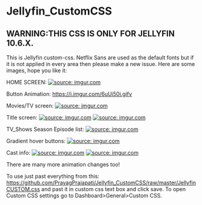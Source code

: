 # Jellyfin_CustomCSS
## WARNING:THIS CSS IS ONLY FOR JELLYFIN 10.6.X.

This is Jellyfin custom-css. Netflix Sans are used as the default fonts but if it is not applied in every area then please make a new issue.
Here are some images, hope you like it:

HOME SCREEN:
<a href="https://imgur.com/LMS063i"><img src="https://i.imgur.com/LMS063i.png" title="source: imgur.com" /></a>

Button Animation:
https://i.imgur.com/6uUi50i.gifv

Movies/TV screen:
<a href="https://imgur.com/2GqzyXg"><img src="https://i.imgur.com/2GqzyXg.png" title="source: imgur.com" /></a>

Title screen:
<a href="https://imgur.com/PobXExD"><img src="https://i.imgur.com/PobXExD.png" title="source: imgur.com" /></a>
<a href="https://imgur.com/JhYFTt4"><img src="https://i.imgur.com/JhYFTt4.png" title="source: imgur.com" /></a>

TV_Shows Season Episode list:
<a href="https://imgur.com/nynQz6D"><img src="https://i.imgur.com/nynQz6D.png" title="source: imgur.com" /></a>

Gradient hover buttons: 
<a href="https://imgur.com/cJmqueA"><img src="https://i.imgur.com/cJmqueA.jpg" title="source: imgur.com" /></a>

Cast info:
<a href="https://imgur.com/TPpqpgD"><img src="https://i.imgur.com/TPpqpgD.png" title="source: imgur.com" /></a>
<a href="https://imgur.com/Q3xYu8g"><img src="https://i.imgur.com/Q3xYu8g.png" title="source: imgur.com" /></a>

There are many more animation changes too!

To use just past everything from this: https://github.com/PrayagPrajapati/Jellyfin_CustomCSS/raw/master/JellyfinCUSTOM.css
and past it in custom css text box and click save. To open Custom CSS settings go to Dashboard>General>Custom CSS.
